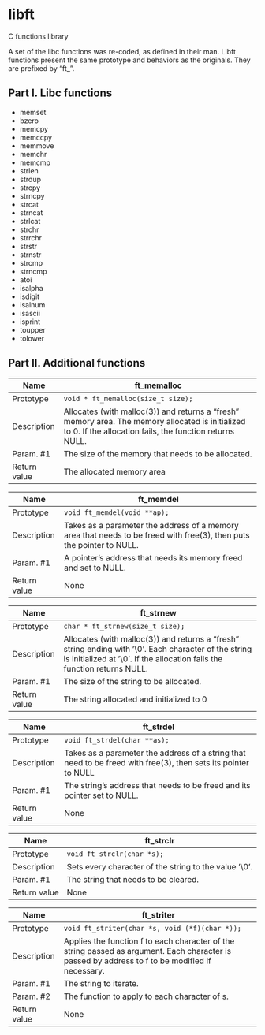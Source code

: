 # libft

C functions library

A set of the libc functions was re-coded, as defined in their man. Libft functions present the same prototype and behaviors as the originals. They are prefixed by “ft_”.

## Part I. Libc functions
* memset
* bzero
* memcpy
* memccpy
* memmove
* memchr
* memcmp
* strlen
* strdup
* strcpy
* strncpy
* strcat
* strncat
* strlcat
* strchr
* strrchr
* strstr
* strnstr
* strcmp
* strncmp
* atoi
* isalpha
* isdigit
* isalnum
* isascii
* isprint
* toupper
* tolower

## Part II. Additional functions

Name |ft_memalloc
-----|---------------------------------
Prototype | ```void * ft_memalloc(size_t size);```
Description | Allocates (with malloc(3)) and returns a “fresh” memory area. The memory allocated is initialized to 0. If the allocation fails, the function returns NULL.
Param. #1 | The size of the memory that needs to be allocated.
Return value | The allocated memory area

Name |ft_memdel
-----|---------------------------------
Prototype | ```void ft_memdel(void **ap);```
Description | Takes as a parameter the address of a memory area that needs to be freed with free(3), then puts the pointer to NULL.
Param. #1 | A pointer’s address that needs its memory freed and set to NULL.
Return value | None

Name |ft_strnew
-----|---------------------------------
Prototype | ```char * ft_strnew(size_t size);```
Description | Allocates (with malloc(3)) and returns a “fresh” string ending with ’\0’. Each character of the string is initialized at ’\0’. If the allocation fails the function returns NULL.
Param. #1 | The size of the string to be allocated.
Return value | The string allocated and initialized to 0

Name |ft_strdel
-----|---------------------------------
Prototype | ```void ft_strdel(char **as);```
Description | Takes as a parameter the address of a string that need to be freed with free(3), then sets its pointer to NULL
Param. #1 | The string’s address that needs to be freed and its pointer set to NULL.
Return value | None

Name |ft_strclr
-----|---------------------------------
Prototype | ```void ft_strclr(char *s);```
Description | Sets every character of the string to the value ’\0’.
Param. #1 | The string that needs to be cleared.
Return value | None

Name |ft_striter
-----|---------------------------------
Prototype | ```void ft_striter(char *s, void (*f)(char *));```
Description | Applies the function f to each character of the string passed as argument. Each character is passed by address to f to be modified if necessary.
Param. #1 | The string to iterate.
Param. #2 | The function to apply to each character of s.
Return value | None
